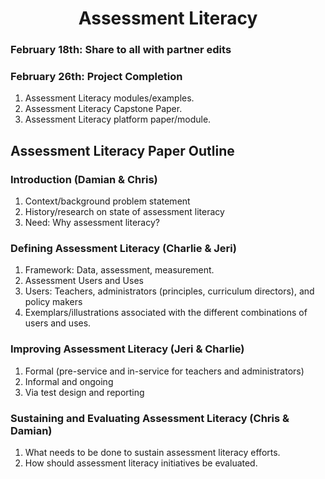 <center> <h1>Assessment Literacy</h1> </center>


### February 18th: Share to all with partner edits
### February 26th: Project Completion


1. Assessment Literacy modules/examples.
2. Assessment Literacy Capstone Paper.
3. Assessment Literacy platform paper/module.



## Assessment Literacy Paper Outline

### Introduction (Damian & Chris)

1. Context/background problem statement  
2. History/research on state of assessment literacy  
3. Need: Why assessment literacy?


### Defining Assessment Literacy (Charlie & Jeri)

1. Framework: Data, assessment, measurement.
2. Assessment Users and Uses  
3. Users: Teachers, administrators (principles, curriculum directors), and policy makers
4. Exemplars/illustrations associated with the different combinations of users and uses.


### Improving Assessment Literacy  (Jeri & Charlie)

1. Formal (pre-service and in-service for teachers and administrators)
2. Informal and ongoing  
3. Via test design and reporting  


### Sustaining and Evaluating Assessment Literacy (Chris & Damian)

1. What needs to be done to sustain assessment literacy efforts.
2. How should assessment literacy initiatives be evaluated.





